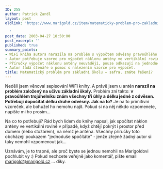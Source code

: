 ```yaml
---
ID: 255
author: Patrick Zandl
layout: post
oldlink: 'https://www.marigold.cz/item/matematicky-problem-pro-zakladni-skolu-safra-znate-reseni

  '
post_date: 2003-04-27 18:50:00
post_excerpt: ''
published: true
summary_points:
- WiFi kniha autora narazila na problém s výpočtem odvěsny pravoúhlého trojúhelníku.
- Autor potřebuje vzorec pro výpočet náklonu antény ve vertikální rovině.
- Příručky výpočet náklonu antény neuvádějí, pouze odkazují na jednoduchost.
- Autor žádá čtenáře o pomoc s nalezením vzorce pro výpočet.
title: Matematický problém pro základní školu – safra, znáte řešení?
---
```


<p>
Neděli jsem věnoval sepisování WiFi knihy. A právě jsem u antén<STRONG> narazil na problém založený na učivu základní školy.</STRONG> Problém zní takto: <STRONG>v pravoúhlém trojúhelníku znám všechny tři úhly a délku jedné z odvěsen. Potřebuji dopočítat délku druhé odvěsny. Jak na to?</STRONG> Je na to primitivní vzoreček, ale bohužel ho nemohu najít. Pokud si na něj někdo vzpomenete, napište mi ho prosím...</p>

<p>
Na co to potřebuji? Rád bych lidem do knihy napsal, jak spočítat náklon antény ve vertikální rovině v případě, když chtějí pokrýt i prostor před domem (nebo stožárem), na němž je anténa. Všechny příručky toto obcházejí poukazem "jednoduše spočítáte" - jenže zřejmě žádný autor si taky nemohl vzpomenout jak... </p>

<p>
Uznávám, je to trapné, ale proč byste se jednou nemohli na Marigoldovi pochlubit vy :) Pokud nechcete veřejně jako komentář, pište email <A href="mailto:marigold@marigold.cz">marigold@marigold.cz</A> ... díky.</p>